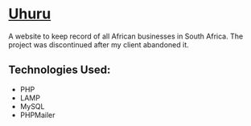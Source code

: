 # [Uhuru](https://github.com/ll931217/uhuru)

A website to keep record of all African businesses in South Africa. The project was discontinued after my client abandoned it.

## Technologies Used:

* PHP
* LAMP
* MySQL
* PHPMailer